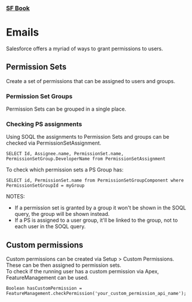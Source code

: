 ### [SF Book](../README.md)

# Emails

Salesforce offers a myriad of ways to grant permissions to users.

## Permission Sets

Create a set of permissions that can be assigned to users and groups.

### Permission Set Groups

Permission Sets can be grouped in a single place.

### Checking PS assignments

Using SOQL the assignments to Permission Sets and groups can be checked via PermissionSetAssignment.

    SELECT Id, Assignee.name, PermissionSet.name, PermissionSetGroup.DeveloperName from PermissionSetAssignment

To check which permission sets a PS Group has:

    SELECT id, PermissionSet.name from PermissionSetGroupComponent where PermissionSetGroupId = myGroup

NOTES:
* If a permission set is granted by a group it won't be shown in the SOQL query, the group will be shown instead.
* If a PS is assigned to a user group, it'll be linked to the group, not to each user in the SOQL query.

## Custom permissions

Custom permissions can be created via Setup > Custom Permissions. These can be then assigned to permission sets.\
To check if the running user has a custom permission via Apex, FeatureManagement can be used.

    Boolean hasCustomPermission = FeatureManagement.checkPermission('your_custom_permission_api_name');